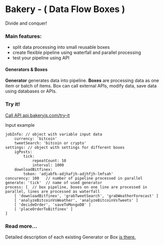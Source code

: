 # Bakery - ( Data Flow Boxes )
Divide and conquer!

### Main features:
- split data processing into small reusable boxes
- create flexible pipeline using waterfall and parallel processing
- test your pipeline using API

#### Generators & Boxes
**Generator** generates data into pipeline.
**Boxes** are processing data as one item or batch of items. Box can call external APIs, modify data, save data using databases or APIs.


### Try it!
[Call API api.bakeryjs.com/try-it](https://api.bakeryjs.com/try-it/)

Input example
```
jobInfo: // object with variable input data
    currency: 'bitcoin'
    tweetSearch: 'bitcoin or crypto'
settings: // object with settings for different boxes
    igPosts:
        tick:
            repeatCount: 10
            interval: 1000
    downloadBitfinex: 
        token: 'adjabfk-adjhafjh-adjhfjh-lmfsah'
concurency: 100   // number of pipeline processed in parallel
generate: 'tick'  // name of used generator
process: [  // box pipeline, boxes on one line are processed in parallel, lines are processed as waterfall
    [ 'downloadBitfinex', 'grabTweetSearch', 'grabWeatherForecast' ]
    [ 'analyzeBitcoinVsWeather', 'analyzeBitcoinVsTweets' ]
    [ 'decideOrder', 'saveToMongoDB' ]
    [ 'placeOrderToBitfinex' ]
]
```

### Read more...
Detailed description of each existing Generator or Box [is there.](https://bakeryjs.com/boxes/)
